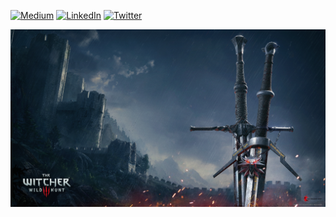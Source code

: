[![Medium][medium-shield]][medium-url]
[![LinkedIn][linkedin-shield]][linkedin-url]
[![Twitter][twitter-shield]][medium-shield]



![](withcer_wallpaper.png)


[linkedin-shield]: https://img.shields.io/badge/LinkedIn-0077B5?style=for-the-badge&logo=linkedin&logoColor=white
[linkedin-url]: https://www.linkedin.com/in/alp-can-marangoz-61939a221/


[medium-url]: https://medium.com/@alpcanm
[medium-shield]: https://img.shields.io/badge/Medium-12100E?style=for-the-badge&logo=medium&logoColor=white


[twitter-shield]: https://img.shields.io/badge/Twitter-1DA1F2?style=for-the-badge&logo=twitter&logoColor=white
[twitter-url]: https://twitter.com/alpcandev
